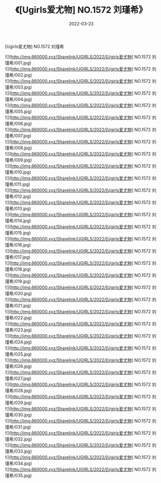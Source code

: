 ﻿---
layout: post
title:  《[Ugirls爱尤物] NO.1572 刘瑾希》
date:   2022-03-23
img: http://img.660000.xyz/Sharelink/UGIRLS/2022/[Ugirls爱尤物] NO.1572 刘瑾希/000.jpg
categories: [美女, 清纯, 唯美]
---

[Ugirls爱尤物] NO.1572 刘瑾希

 ![](http://img.660000.xyz/Sharelink/UGIRLS/2022/[Ugirls爱尤物] NO.1572 刘瑾希/001.jpg) <br>![](http://img.660000.xyz/Sharelink/UGIRLS/2022/[Ugirls爱尤物] NO.1572 刘瑾希/002.jpg) <br>![](http://img.660000.xyz/Sharelink/UGIRLS/2022/[Ugirls爱尤物] NO.1572 刘瑾希/003.jpg) <br>![](http://img.660000.xyz/Sharelink/UGIRLS/2022/[Ugirls爱尤物] NO.1572 刘瑾希/004.jpg) <br>![](http://img.660000.xyz/Sharelink/UGIRLS/2022/[Ugirls爱尤物] NO.1572 刘瑾希/005.jpg) <br>![](http://img.660000.xyz/Sharelink/UGIRLS/2022/[Ugirls爱尤物] NO.1572 刘瑾希/006.jpg) <br>![](http://img.660000.xyz/Sharelink/UGIRLS/2022/[Ugirls爱尤物] NO.1572 刘瑾希/007.jpg) <br>![](http://img.660000.xyz/Sharelink/UGIRLS/2022/[Ugirls爱尤物] NO.1572 刘瑾希/008.jpg) <br>![](http://img.660000.xyz/Sharelink/UGIRLS/2022/[Ugirls爱尤物] NO.1572 刘瑾希/009.jpg) <br>![](http://img.660000.xyz/Sharelink/UGIRLS/2022/[Ugirls爱尤物] NO.1572 刘瑾希/010.jpg) <br>![](http://img.660000.xyz/Sharelink/UGIRLS/2022/[Ugirls爱尤物] NO.1572 刘瑾希/011.jpg) <br>![](http://img.660000.xyz/Sharelink/UGIRLS/2022/[Ugirls爱尤物] NO.1572 刘瑾希/012.jpg) <br>![](http://img.660000.xyz/Sharelink/UGIRLS/2022/[Ugirls爱尤物] NO.1572 刘瑾希/013.jpg) <br>![](http://img.660000.xyz/Sharelink/UGIRLS/2022/[Ugirls爱尤物] NO.1572 刘瑾希/014.jpg) <br>![](http://img.660000.xyz/Sharelink/UGIRLS/2022/[Ugirls爱尤物] NO.1572 刘瑾希/015.jpg) <br>![](http://img.660000.xyz/Sharelink/UGIRLS/2022/[Ugirls爱尤物] NO.1572 刘瑾希/016.jpg) <br>![](http://img.660000.xyz/Sharelink/UGIRLS/2022/[Ugirls爱尤物] NO.1572 刘瑾希/017.jpg) <br>![](http://img.660000.xyz/Sharelink/UGIRLS/2022/[Ugirls爱尤物] NO.1572 刘瑾希/018.jpg) <br>![](http://img.660000.xyz/Sharelink/UGIRLS/2022/[Ugirls爱尤物] NO.1572 刘瑾希/019.jpg) <br>![](http://img.660000.xyz/Sharelink/UGIRLS/2022/[Ugirls爱尤物] NO.1572 刘瑾希/020.jpg) <br>![](http://img.660000.xyz/Sharelink/UGIRLS/2022/[Ugirls爱尤物] NO.1572 刘瑾希/021.jpg) <br>![](http://img.660000.xyz/Sharelink/UGIRLS/2022/[Ugirls爱尤物] NO.1572 刘瑾希/022.jpg) <br>![](http://img.660000.xyz/Sharelink/UGIRLS/2022/[Ugirls爱尤物] NO.1572 刘瑾希/023.jpg) <br>![](http://img.660000.xyz/Sharelink/UGIRLS/2022/[Ugirls爱尤物] NO.1572 刘瑾希/024.jpg) <br>![](http://img.660000.xyz/Sharelink/UGIRLS/2022/[Ugirls爱尤物] NO.1572 刘瑾希/025.jpg) <br>![](http://img.660000.xyz/Sharelink/UGIRLS/2022/[Ugirls爱尤物] NO.1572 刘瑾希/026.jpg) <br>![](http://img.660000.xyz/Sharelink/UGIRLS/2022/[Ugirls爱尤物] NO.1572 刘瑾希/027.jpg) <br>![](http://img.660000.xyz/Sharelink/UGIRLS/2022/[Ugirls爱尤物] NO.1572 刘瑾希/028.jpg) <br>![](http://img.660000.xyz/Sharelink/UGIRLS/2022/[Ugirls爱尤物] NO.1572 刘瑾希/029.jpg) <br>![](http://img.660000.xyz/Sharelink/UGIRLS/2022/[Ugirls爱尤物] NO.1572 刘瑾希/030.jpg) <br>![](http://img.660000.xyz/Sharelink/UGIRLS/2022/[Ugirls爱尤物] NO.1572 刘瑾希/031.jpg) <br>![](http://img.660000.xyz/Sharelink/UGIRLS/2022/[Ugirls爱尤物] NO.1572 刘瑾希/032.jpg) <br>![](http://img.660000.xyz/Sharelink/UGIRLS/2022/[Ugirls爱尤物] NO.1572 刘瑾希/033.jpg) <br>![](http://img.660000.xyz/Sharelink/UGIRLS/2022/[Ugirls爱尤物] NO.1572 刘瑾希/034.jpg) <br>![](http://img.660000.xyz/Sharelink/UGIRLS/2022/[Ugirls爱尤物] NO.1572 刘瑾希/035.jpg) <br>
